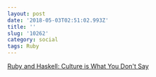 ```yaml
---
layout: post
date: '2018-05-03T02:51:02.993Z'
title: ''
slug: '10262'
category: social
tags: Ruby
---
```

[Ruby and Haskell: Culture is What You Don&#39;t Say](http://engineering.appfolio.com/appfolio-engineering/2018/4/23/ruby-haskell-culture-is-what-you-dont-say)
